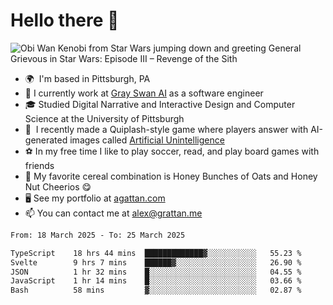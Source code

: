 <!--
**GameDog9988/GameDog9988** is a ✨ _special_ ✨ repository because its `README.md` (this file) appears on your GitHub profile.

Here are some ideas to get you started:

- 🔭 I’m currently working on ...
- 🌱 I’m currently learning ...
- 👯 I’m looking to collaborate on ...
- 🤔 I’m looking for help with ...
- 💬 Ask me about ...
- 📫 How to reach me: ...
- 😄 Pronouns: ...
- ⚡ Fun fact: ...
-->



Hello there 👋
==================================

![Obi Wan Kenobi from Star Wars jumping down and greeting General Grievous in Star Wars: Episode III – Revenge of the Sith](https://github.com/agrattan0820/agrattan0820/assets/51346343/689e56eb-29be-46a5-a079-28ea727b5f7e)


- 🌍  I'm based in Pittsburgh, PA
- 🦢  I currently work at [Gray Swan AI](https://www.grayswan.ai) as a software engineer
- 🎓  Studied Digital Narrative and Interactive Design and Computer Science at the University of Pittsburgh
- 👾  I recently made a Quiplash-style game where players answer with AI-generated images called [Artificial Unintelligence](https://github.com/agrattan0820/artificial-unintelligence)
- ⚽  In my free time I like to play soccer, read, and play board games with friends
- 🥣  My favorite cereal combination is Honey Bunches of Oats and Honey Nut Cheerios 😋
- 🖥️  See my portfolio at [agattan.com](http://agrattan.com/)
- 📫  You can contact me at [alex@grattan.me](mailto:alex@grattan.me)

<!--START_SECTION:waka-->

```txt
From: 18 March 2025 - To: 25 March 2025

TypeScript    18 hrs 44 mins  █████████████▓░░░░░░░░░░░   55.23 %
Svelte        9 hrs 7 mins    ██████▓░░░░░░░░░░░░░░░░░░   26.90 %
JSON          1 hr 32 mins    █░░░░░░░░░░░░░░░░░░░░░░░░   04.55 %
JavaScript    1 hr 14 mins    █░░░░░░░░░░░░░░░░░░░░░░░░   03.66 %
Bash          58 mins         ▓░░░░░░░░░░░░░░░░░░░░░░░░   02.87 %
```

<!--END_SECTION:waka-->
